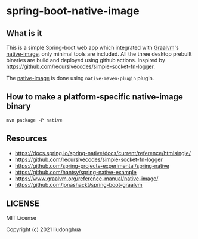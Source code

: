 # spring-boot-native-image

## What is it

This is a simple Spring-boot web app which integrated with [Graalvm](https://www.graalvm.org/)'s [native-image](https://www.graalvm.org/reference-manual/native-image/), only minimal tools are included. All the three desktop prebuilt binaries are build and deployed using github actions. Inspired by https://github.com/recursivecodes/simple-socket-fn-logger.

The [native-image](https://www.graalvm.org/reference-manual/native-image/) is done using `native-maven-plugin` plugin.

## How to make a platform-specific native-image binary

`mvn package -P native`

## Resources

- https://docs.spring.io/spring-native/docs/current/reference/htmlsingle/
- https://github.com/recursivecodes/simple-socket-fn-logger
- https://github.com/spring-projects-experimental/spring-native
- https://github.com/hantsy/spring-native-example
- https://www.graalvm.org/reference-manual/native-image/
- https://github.com/jonashackt/spring-boot-graalvm


## LICENSE

MIT License

Copyright (c) 2021 liudonghua